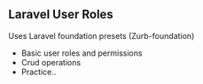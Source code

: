 
## Laravel User Roles 
Uses Laravel foundation presets (Zurb-foundation)
- Basic user roles and permissions
- Crud operations
- Practice..
